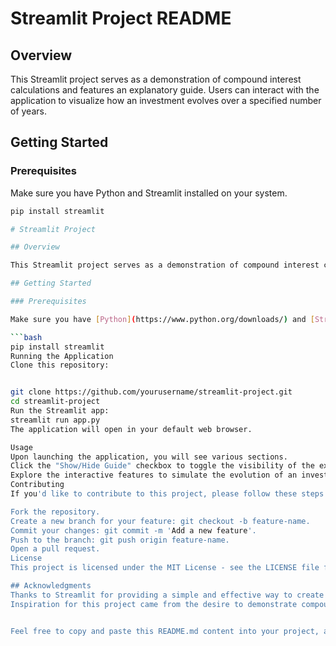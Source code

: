 # Streamlit Project README

## Overview

This Streamlit project serves as a demonstration of compound interest calculations and features an explanatory guide. Users can interact with the application to visualize how an investment evolves over a specified number of years.

## Getting Started

### Prerequisites

Make sure you have Python and Streamlit installed on your system.

```bash
pip install streamlit

# Streamlit Project

## Overview

This Streamlit project serves as a demonstration of compound interest calculations and features an explanatory guide. Users can interact with the application to visualize how an investment evolves over a specified number of years.

## Getting Started

### Prerequisites

Make sure you have [Python](https://www.python.org/downloads/) and [Streamlit](https://docs.streamlit.io/installation) installed on your system.

```bash
pip install streamlit
Running the Application
Clone this repository:


git clone https://github.com/yourusername/streamlit-project.git
cd streamlit-project
Run the Streamlit app:
streamlit run app.py
The application will open in your default web browser.

Usage
Upon launching the application, you will see various sections.
Click the "Show/Hide Guide" checkbox to toggle the visibility of the explanatory guide.
Explore the interactive features to simulate the evolution of an investment over a specified number of years.
Contributing
If you'd like to contribute to this project, please follow these steps:

Fork the repository.
Create a new branch for your feature: git checkout -b feature-name.
Commit your changes: git commit -m 'Add a new feature'.
Push to the branch: git push origin feature-name.
Open a pull request.
License
This project is licensed under the MIT License - see the LICENSE file for details.

## Acknowledgments
Thanks to Streamlit for providing a simple and effective way to create interactive web applications with Python.
Inspiration for this project came from the desire to demonstrate compound interest calculations in a user-friendly manner.


Feel free to copy and paste this README.md content into your project, and modify it as needed.



